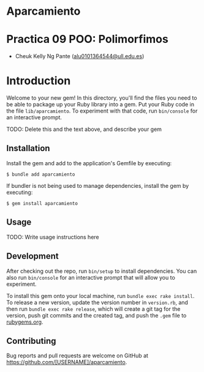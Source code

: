 # Aparcamiento

# Practica 09 POO: Polimorfimos
* Cheuk Kelly Ng Pante (alu0101364544@ull.edu.es)

# Introduction
Welcome to your new gem! In this directory, you'll find the files you need to be able to package up your Ruby library into a gem. Put your Ruby code in the file `lib/aparcamiento`. To experiment with that code, run `bin/console` for an interactive prompt.

TODO: Delete this and the text above, and describe your gem

## Installation

Install the gem and add to the application's Gemfile by executing:

    $ bundle add aparcamiento

If bundler is not being used to manage dependencies, install the gem by executing:

    $ gem install aparcamiento

## Usage

TODO: Write usage instructions here

## Development

After checking out the repo, run `bin/setup` to install dependencies. You can also run `bin/console` for an interactive prompt that will allow you to experiment.

To install this gem onto your local machine, run `bundle exec rake install`. To release a new version, update the version number in `version.rb`, and then run `bundle exec rake release`, which will create a git tag for the version, push git commits and the created tag, and push the `.gem` file to [rubygems.org](https://rubygems.org).

## Contributing

Bug reports and pull requests are welcome on GitHub at https://github.com/[USERNAME]/aparcamiento.
